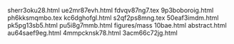 sherr3oku28.html
ue2mr87evh.html
fdvqv87ng7.tex
9p3boboroig.html
ph6kksmqmbo.tex
kc6dghofgl.html
s2qf2ps8mng.tex
50eaf3imdm.html
pk5pg13sb5.html
pu5i8g7mmb.html
figures/mass
10bae.html
abstract.html
au64saef9eg.html
4mmpcknsk78.html
3acm66c72jg.html